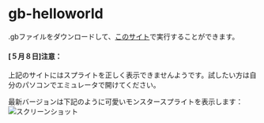 # gb-helloworld

.gbファイルをダウンロードして、[このサイト](https://torch2424.github.io/wasmBoy/)で実行することができます。

#### [５月８日]注意：
上記のサイトにはスプライトを正しく表示できませんようです。試したい方は自分のパソコンでエミュレータで開けてください。

最新バージョンは下記のように可愛いモンスタースプライトを表示します：
![スクリーンショット](https://i.imgur.com/PzCXJUa.gif)